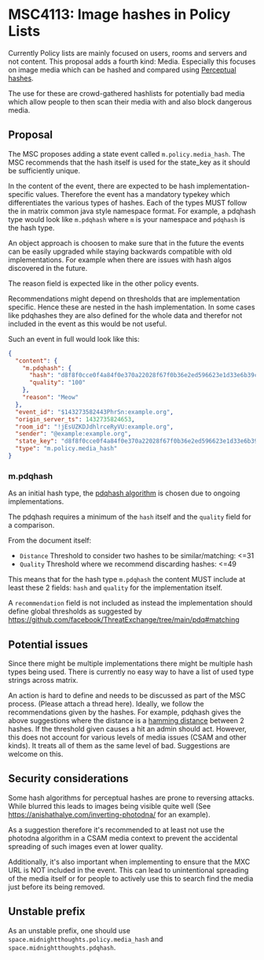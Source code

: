 # MSC4113: Image hashes in Policy Lists
Currently Policy lists are mainly focused on users, rooms and servers and not content. 
This proposal adds a fourth kind: Media. Especially this focuses on image media 
which can be hashed and compared using 
[Perceptual hashes](https://en.wikipedia.org/wiki/Perceptual_hashing).

The use for these are crowd-gathered hashlists for potentially bad media which 
allow people to then scan their media with and also block dangerous media.

## Proposal
The MSC proposes adding a state event called `m.policy.media_hash`.
The MSC recommends that the hash itself is used for the state_key as it 
should be sufficiently unique.

In the content of the event, there are expected to be hash implementation-specific 
values. Therefore the event has a mandatory typekey which differentiates the 
various types of hashes. Each of the types MUST follow the in matrix common java 
style namespace format. For example, a pdqhash type would look like `m.pdqhash` 
where `m` is your namespace and `pdqhash` is the hash type.

An object approach is choosen to make sure that in the future the events can be 
easily upgraded while staying backwards compatible with old implementations.
For example when there are issues with hash algos discovered in the future.

The reason field is expected like in the other policy events.

Recommendations might depend on thresholds that are implementation specific.
Hence these are nested in the hash implementation.
In some cases like pdqhashes they are also defined for the whole data and therefor
not included in the event as this would be not useful.

Such an event in full would look like this:

```json
{
  "content": {
    "m.pdqhash": {
      "hash": "d8f8f0cce0f4a84f0e370a22028f67f0b36e2ed596623e1d33e6b39c4e9c9b22",
      "quality": "100"
    },
    "reason": "Meow"
  },
  "event_id": "$143273582443PhrSn:example.org",
  "origin_server_ts": 1432735824653,
  "room_id": "!jEsUZKDJdhlrceRyVU:example.org",
  "sender": "@example:example.org",
  "state_key": "d8f8f0cce0f4a84f0e370a22028f67f0b36e2ed596623e1d33e6b39c4e9c9b22",
  "type": "m.policy.media_hash"
}
```

### m.pdqhash
As an initial hash type, the [pdqhash algorithm](https://github.com/facebook/ThreatExchange/tree/main/pdq) 
is chosen due to ongoing implementations.

The pdqhash requires a minimum of the `hash` itself and the `quality` field 
for a comparison.

From the document itself:
- `Distance` Threshold to consider two hashes to be similar/matching: <=31
- `Quality` Threshold where we recommend discarding hashes: <=49

This means that for the hash type `m.pdqhash` the content MUST include at 
least these 2 fields: `hash` and `quality` for the implementation itself.

A `recommendation` field is not included as instead the implementation should define
global thresholds as suggested by https://github.com/facebook/ThreatExchange/tree/main/pdq#matching

## Potential issues
Since there might be multiple implementations there might be multiple hash types 
being used. There is currently no easy way to have a list of used type strings 
across matrix.

An action is hard to define and needs to be discussed as part of the MSC process. 
(Please attach a thread here). Ideally, we follow the recommendations given by the 
hashes. For example, pdqhash gives the above suggestions where the distance is a 
[hamming distance](https://en.wikipedia.org/wiki/Hamming_distance) between 2 hashes. 
If the threshold given causes a hit an admin should act. However, this does not 
account for various levels of media issues (CSAM and other kinds). It treats all 
of them as the same level of bad. Suggestions are welcome on this. 

## Security considerations

Some hash algorithms for perceptual hashes are prone to reversing attacks. 
While blurred this leads to images being visible quite well 
(See https://anishathalye.com/inverting-photodna/ for an example).

As a suggestion therefore it's recommended to at least not use the photodna 
algorithm in a CSAM media context to prevent the accidental spreading of such 
images even at lower quality.

Additionally, it's also important when implementing to ensure that the MXC URL 
is NOT included in the event. This can lead to unintentional spreading of the 
media itself or for people to actively use this to search find the media just 
before its being removed.

## Unstable prefix
As an unstable prefix, one should use `space.midnightthoughts.policy.media_hash` 
and `space.midnightthoughts.pdqhash`.
